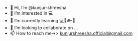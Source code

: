 - 👋 Hi, I’m @kunjur-shreesha
- 👀 I’m interested in 💻
- 🌱 I’m currently learning ​💻💾👓👔​
- 💞️ I’m looking to collaborate on ...
- 📫 How to reach me->> kunjurshreesha.official@gmail.com

<!---
kunjur-shreesha/kunjur-shreesha is a ✨ special ✨ repository because its `README.md` (this file) appears on your GitHub profile.
You can click the Preview link to take a look at your changes.
--->
